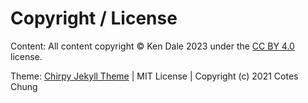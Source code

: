 # Copyright / License

Content: All content copyright &copy; Ken Dale 2023 under the [CC BY 4.0](http://creativecommons.org/licenses/by/4.0/) license.

Theme: [Chirpy Jekyll Theme](https://github.com/cotes2020/jekyll-theme-chirpy) | MIT License | Copyright (c) 2021 Cotes Chung
